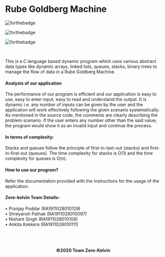 <h1>Rube Goldberg Machine</h1>

  ![forthebadge](https://forthebadge.com/images/badges/built-with-love.svg)
  
  ![forthebadge](https://forthebadge.com/images/badges/uses-brains.svg)
  
  ![forthebadge](https://forthebadge.com/images/badges/check-it-out.svg)
  
  <br>
  <p>This is a C language based dynamic program which uses various abstract data types like dynamic arrays, linked lists, queues, stacks, binary trees to manage the flow of data in a Rube Goldberg Machine. </p>
  <h4>Analysis of our application</h4>
The performance of our program is efficient and our application is easy to use, easy to enter input, easy to read and understand the output. It is dynamic i.e. any number of inputs can be given by the user and the application will work effectively following the given scenario systematically. As mentioned in the source code, the comments are clearly describing the problem scenario. If the user enters any number other than the said value; the program would show it as an invalid input and continue the process.<br>
<h4>In terms of complexity:</h4>
Stacks and queues follow the principle of first-in-last-out (stacks) and first-in-first-out (queues). The time complexity for stacks is O(1) and the time complexity for queues is O(n).
<h4>How to use our program?</h4>
<p>Refer the documentation provided with the instructions for the usage of the application.</p>
  
  <h4>Zero-kelvin Team Details-</h4>
  <p>
• Pranjay Poddar (RA1911028010129)<br>
• Shreyansh Pathak (RA1911028010097)<br>
• Nishant Singh (RA1911028010108)<br>
• Ankita Kokkera (RA1911028010111)<br>
</p>
  <br><br>
  <h4 align="center">
   ©2020 Team Zero-Kelvin
  </h4>
